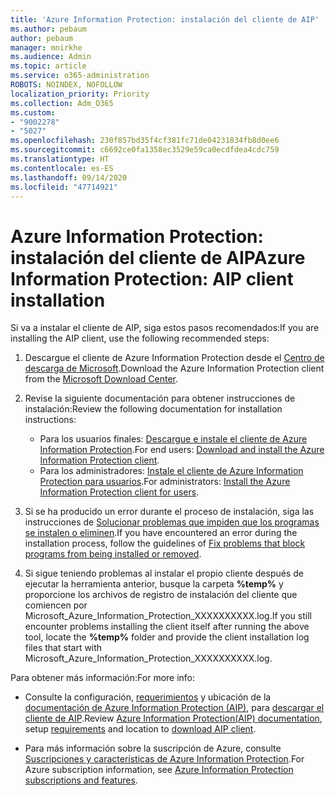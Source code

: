 ```yaml
---
title: 'Azure Information Protection: instalación del cliente de AIP'
ms.author: pebaum
author: pebaum
manager: mnirkhe
ms.audience: Admin
ms.topic: article
ms.service: o365-administration
ROBOTS: NOINDEX, NOFOLLOW
localization_priority: Priority
ms.collection: Adm_O365
ms.custom:
- "9002278"
- "5027"
ms.openlocfilehash: 230f857bd35f4cf381fc71de04231834fb8d0ee6
ms.sourcegitcommit: c6692ce0fa1358ec3529e59ca0ecdfdea4cdc759
ms.translationtype: HT
ms.contentlocale: es-ES
ms.lasthandoff: 09/14/2020
ms.locfileid: "47714921"
---
```

# <a name="azure-information-protection-aip-client-installation"></a><span data-ttu-id="6046b-102">Azure Information Protection: instalación del cliente de AIP</span><span class="sxs-lookup"><span data-stu-id="6046b-102">Azure Information Protection: AIP client installation</span></span>

<span data-ttu-id="6046b-103">Si va a instalar el cliente de AIP, siga estos pasos recomendados:</span><span class="sxs-lookup"><span data-stu-id="6046b-103">If you are installing the AIP client, use the following recommended steps:</span></span>

1. <span data-ttu-id="6046b-104">Descargue el cliente de Azure Information Protection desde el [Centro de descarga de Microsoft](https://www.microsoft.com/download/details.aspx?id=53018).</span><span class="sxs-lookup"><span data-stu-id="6046b-104">Download the Azure Information Protection client from the [Microsoft Download Center](https://www.microsoft.com/download/details.aspx?id=53018).</span></span>

2. <span data-ttu-id="6046b-105">Revise la siguiente documentación para obtener instrucciones de instalación:</span><span class="sxs-lookup"><span data-stu-id="6046b-105">Review the following documentation for installation instructions:</span></span>

    - <span data-ttu-id="6046b-106">Para los usuarios finales: [Descargue e instale el cliente de Azure Information Protection](https://docs.microsoft.com/azure/information-protection/rms-client/install-client-app).</span><span class="sxs-lookup"><span data-stu-id="6046b-106">For end users: [Download and install the Azure Information Protection client](https://docs.microsoft.com/azure/information-protection/rms-client/install-client-app).</span></span>
    - <span data-ttu-id="6046b-107">Para los administradores: [Instale el cliente de Azure Information Protection para usuarios](https://docs.microsoft.com/azure/information-protection/rms-client/client-admin-guide-install).</span><span class="sxs-lookup"><span data-stu-id="6046b-107">For administrators: [Install the Azure Information Protection client for users](https://docs.microsoft.com/azure/information-protection/rms-client/client-admin-guide-install).</span></span>

3. <span data-ttu-id="6046b-108">Si se ha producido un error durante el proceso de instalación, siga las instrucciones de [Solucionar problemas que impiden que los programas se instalen o eliminen](https://support.microsoft.com/help/17588/windows-fix-problems-that-block-programs-being-installed-or-removed).</span><span class="sxs-lookup"><span data-stu-id="6046b-108">If you have encountered an error during the installation process, follow the guidelines of [Fix problems that block programs from being installed or removed](https://support.microsoft.com/help/17588/windows-fix-problems-that-block-programs-being-installed-or-removed).</span></span>

4. <span data-ttu-id="6046b-109">Si sigue teniendo problemas al instalar el propio cliente después de ejecutar la herramienta anterior, busque la carpeta **%temp%** y proporcione los archivos de registro de instalación del cliente que comiencen por Microsoft_Azure_Information_Protection_XXXXXXXXXX.log.</span><span class="sxs-lookup"><span data-stu-id="6046b-109">If you still encounter problems installing the client itself after running the above tool, locate the **%temp%** folder and provide the client installation log files that start with Microsoft_Azure_Information_Protection_XXXXXXXXXX.log.</span></span>

<span data-ttu-id="6046b-110">Para obtener más información:</span><span class="sxs-lookup"><span data-stu-id="6046b-110">For more info:</span></span>

- <span data-ttu-id="6046b-111">Consulte la configuración, [requerimientos](https://docs.microsoft.com/azure/information-protection/get-started/requirements) y ubicación de la [documentación de Azure Information Protection (AIP)](https://docs.microsoft.com/azure/information-protection/what-is-information-protection), para [descargar el cliente de AIP](https://www.microsoft.com/download/details.aspx?id=53018).</span><span class="sxs-lookup"><span data-stu-id="6046b-111">Review [Azure Information Protection(AIP) documentation](https://docs.microsoft.com/azure/information-protection/what-is-information-protection), setup [requirements](https://docs.microsoft.com/azure/information-protection/get-started/requirements) and location to [download AIP client](https://www.microsoft.com/download/details.aspx?id=53018).</span></span>

- <span data-ttu-id="6046b-112">Para más información sobre la suscripción de Azure, consulte [Suscripciones y características de Azure Information Protection](https://azure.microsoft.com/pricing/details/information-protection).</span><span class="sxs-lookup"><span data-stu-id="6046b-112">For Azure subscription information, see [Azure Information Protection subscriptions and features](https://azure.microsoft.com/pricing/details/information-protection).</span></span>
